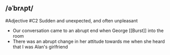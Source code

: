 ## /əˈbrʌpt/
#Adjective
#C2
Sudden and unexpected, and often unpleasant

- Our conversation came to an abrupt end when George [[Burst]] into the room
- There was an abrupt change in her attitude towards me when she heard that I was Alan's girlfriend